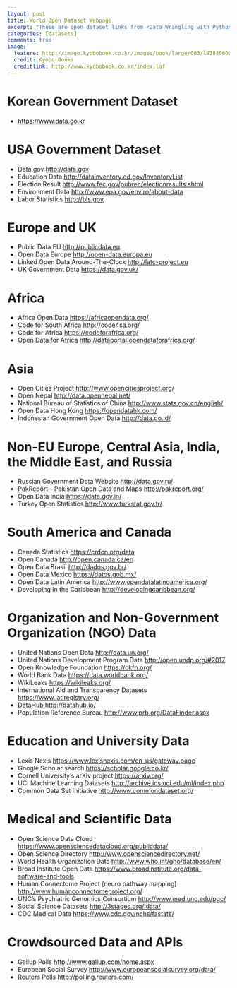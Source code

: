 ```yaml
---
layout: post
title: World Open Dataset Webpage
excerpt: "These are open dataset links from <Data Wrangling with Python>"
categories: [datasets]
comments: true
image:
  feature: http://image.kyobobook.co.kr/images/book/large/063/l9788966264063.jpg
  credit: Kyobo Books
  creditlink: http://www.kyobobook.co.kr/index.laf
---
```


# Korean Government Dataset

* https://www.data.go.kr


# USA Government Dataset

* Data.gov http://data.gov
* Education Data http://datainventory.ed.gov/InventoryList
* Election Result http://www.fec.gov/pubrec/electionresults.shtml
* Environment Data http://www.epa.gov/enviro/about-data
* Labor Statistics http://bls.gov


# Europe and UK

* Public Data EU http://publicdata.eu
* Open Data Europe http://open-data.europa.eu
* Linked Open Data Around-The-Clock http://latc-project.eu
* UK Government Data https://data.gov.uk/


# Africa

* Africa Open Data https://africaopendata.org/
* Code for South Africa http://code4sa.org/
* Code for Africa https://codeforafrica.org/
* Open Data for Africa http://dataportal.opendataforafrica.org/


# Asia

* Open Cities Project http://www.opencitiesproject.org/
* Open Nepal http://data.opennepal.net/
* National Bureau of Statistics of China http://www.stats.gov.cn/english/
* Open Data Hong Kong https://opendatahk.com/
* Indonesian Government Open Data http://data.go.id/


# Non-EU Europe, Central Asia, India, the Middle East, and Russia

* Russian Government Data Website http://data.gov.ru/
* PakReport—Pakistan Open Data and Maps http://pakreport.org/
* Open Data India https://data.gov.in/
* Turkey Open Statistics http://www.turkstat.gov.tr/


# South America and Canada

* Canada Statistics https://crdcn.org/data
* Open Canada http://open.canada.ca/en
* Open Data Brasil http://dados.gov.br/
* Open Data Mexico https://datos.gob.mx/
* Open Data Latin America http://www.opendatalatinoamerica.org/
* Developing in the Caribbean http://developingcaribbean.org/


# Organization and Non-Government Organization (NGO) Data

* United Nations Open Data http://data.un.org/
* United Nations Development Program Data http://open.undp.org/#2017
* Open Knowledge Foundation https://okfn.org/
* World Bank Data https://data.worldbank.org/
* WikiLeaks https://wikileaks.org/
* International Aid and Transparency Datasets https://www.iatiregistry.org/
* DataHub http://datahub.io/
* Population Reference Bureau http://www.prb.org/DataFinder.aspx


# Education and University Data

* Lexis Nexis https://www.lexisnexis.com/en-us/gateway.page
* Google Scholar search https://scholar.google.co.kr/
* Cornell University’s arXiv project https://arxiv.org/
* UCI Machine Learning Datasets http://archive.ics.uci.edu/ml/index.php
* Common Data Set Initiative http://www.commondataset.org/


# Medical and Scientific Data

* Open Science Data Cloud https://www.opensciencedatacloud.org/publicdata/
* Open Science Directory http://www.opensciencedirectory.net/
* World Health Organization Data http://www.who.int/gho/database/en/
* Broad Institute Open Data https://www.broadinstitute.org/data-software-and-tools
* Human Connectome Project (neuro pathway mapping) http://www.humanconnectomeproject.org/
* UNC’s Psychiatric Genomics Consortium http://www.med.unc.edu/pgc/
* Social Science Datasets http://3stages.org/idata/
* CDC Medical Data https://www.cdc.gov/nchs/fastats/


# Crowdsourced Data and APIs

* Gallup Polls http://www.gallup.com/home.aspx
* European Social Survey http://www.europeansocialsurvey.org/data/
* Reuters Polls http://polling.reuters.com/
